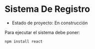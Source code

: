 <h1> Sistema De Registro </h1>

- Estado de proyecto: En construcción

Para ejecutar el sistema debe poner:

```npm install react```

